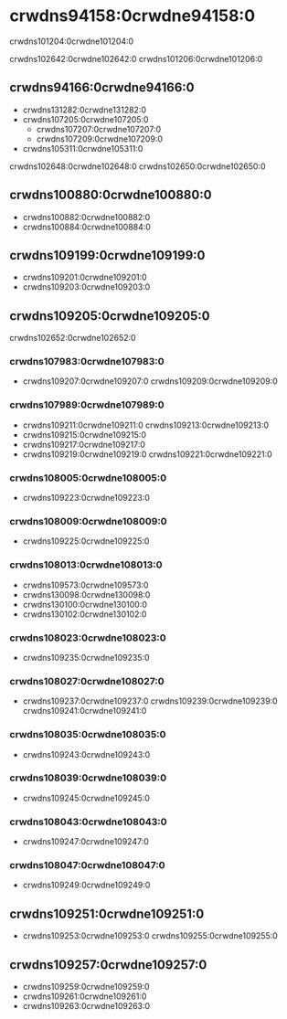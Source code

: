 # crwdns94158:0crwdne94158:0

<p class="description">crwdns101204:0crwdne101204:0</p>

crwdns102642:0crwdne102642:0 crwdns101206:0crwdne101206:0

## crwdns94166:0crwdne94166:0

- crwdns131282:0crwdne131282:0
- crwdns107205:0crwdne107205:0 
  - crwdns107207:0crwdne107207:0
  - crwdns107209:0crwdne107209:0
- crwdns105311:0crwdne105311:0

crwdns102648:0crwdne102648:0 crwdns102650:0crwdne102650:0

## crwdns100880:0crwdne100880:0

- crwdns100882:0crwdne100882:0
- crwdns100884:0crwdne100884:0

## crwdns109199:0crwdne109199:0

- crwdns109201:0crwdne109201:0
- crwdns109203:0crwdne109203:0

## crwdns109205:0crwdne109205:0

crwdns102652:0crwdne102652:0

### crwdns107983:0crwdne107983:0

- crwdns109207:0crwdne109207:0 crwdns109209:0crwdne109209:0

### crwdns107989:0crwdne107989:0

- crwdns109211:0crwdne109211:0 crwdns109213:0crwdne109213:0
- crwdns109215:0crwdne109215:0
- crwdns109217:0crwdne109217:0
- crwdns109219:0crwdne109219:0 crwdns109221:0crwdne109221:0

### crwdns108005:0crwdne108005:0

- crwdns109223:0crwdne109223:0

### crwdns108009:0crwdne108009:0

- crwdns109225:0crwdne109225:0

### crwdns108013:0crwdne108013:0

- crwdns109573:0crwdne109573:0
- crwdns130098:0crwdne130098:0
- crwdns130100:0crwdne130100:0
- crwdns130102:0crwdne130102:0

### crwdns108023:0crwdne108023:0

- crwdns109235:0crwdne109235:0

### crwdns108027:0crwdne108027:0

- crwdns109237:0crwdne109237:0 crwdns109239:0crwdne109239:0 crwdns109241:0crwdne109241:0

### crwdns108035:0crwdne108035:0

- crwdns109243:0crwdne109243:0

### crwdns108039:0crwdne108039:0

- crwdns109245:0crwdne109245:0

### crwdns108043:0crwdne108043:0

- crwdns109247:0crwdne109247:0

### crwdns108047:0crwdne108047:0

- crwdns109249:0crwdne109249:0

## crwdns109251:0crwdne109251:0

- crwdns109253:0crwdne109253:0 crwdns109255:0crwdne109255:0

## crwdns109257:0crwdne109257:0

- crwdns109259:0crwdne109259:0
- crwdns109261:0crwdne109261:0
- crwdns109263:0crwdne109263:0